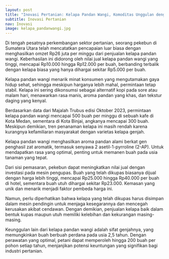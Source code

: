 ```yaml
---
layout: post
title: "Inovasi Pertanian: Kelapa Pandan Wangi, Komoditas Unggulan dengan Omzet Fantastis"
subtitle: Inovasi Pertanian
nav: Inovasi
image: kelapa_pandanwangi.jpg
---
```


Di tengah pesatnya perkembangan sektor pertanian, seorang pekebun di Sumatera Utara telah mencatatkan pencapaian luar biasa dengan menghasilkan omzet Rp26 juta per minggu dari penjualan kelapa pandan wangi. Keberhasilan ini didorong oleh nilai jual kelapa pandan wangi yang tinggi, mencapai Rp10.000 hingga Rp12.000 per buah, berbanding terbalik dengan kelapa biasa yang hanya dihargai sekitar Rp5.000 per buah.

Kelapa pandan wangi menarik minat konsumen yang mengutamakan gaya hidup sehat, sehingga meskipun harganya lebih mahal, permintaan tetap stabil. Kelapa ini sering dikonsumsi sebagai alternatif kopi pada sore atau malam hari, menawarkan rasa manis, aroma pandan yang khas, dan tekstur daging yang kenyal.

Berdasarkan data dari Majalah Trubus edisi Oktober 2023, permintaan kelapa pandan wangi mencapai 500 buah per minggu di sebuah kafe di Kota Medan, sementara di Kota Binjai, angkanya mencapai 300 buah. Meskipun demikian, tren penanaman kelapa ini masih rendah karena kurangnya kefamiliaran masyarakat dengan varietas kelapa genjah.

Kelapa pandan wangi menghasilkan aroma pandan alami berkat gen penghasil zat aromatik, termasuk senyawa 2 asetil-1-pyrroline (2-AP). Untuk mendapatkan rasa yang optimal, penting untuk memanen buah pada usia tanaman yang tepat.

Dari sisi pemasaran, pekebun dapat meningkatkan nilai jual dengan investasi pada mesin pengupas. Buah yang telah dikupas biasanya dijual dengan harga lebih tinggi, mencapai Rp25.000 hingga Rp40.000 per buah di hotel, sementara buah utuh dihargai sekitar Rp23.000. Kemasan yang unik dan menarik menjadi faktor pembeda harga ini.

Namun, perlu diperhatikan bahwa kelapa yang telah dikupas harus disimpan dalam mesin pendingin untuk menjaga kesegarannya dan mencegah kerusakan akibat cendawan. Dengan demikian, penjualan kelapa baik dalam bentuk kupas maupun utuh memiliki kelebihan dan kekurangan masing-masing.

Keunggulan lain dari kelapa pandan wangi adalah sifat genjahnya, yang memungkinkan buah berbuah perdana pada usia 2,5 tahun. Dengan perawatan yang optimal, petani dapat memperoleh hingga 200 buah per pohon setiap tahun, menjanjikan potensi keuntungan yang signifikan bagi industri pertanian.
